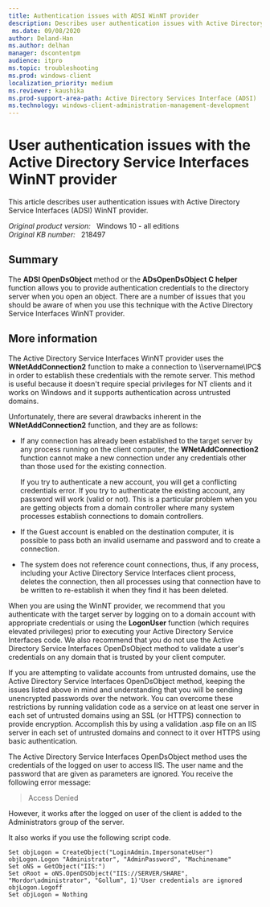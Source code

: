 ```yaml
---
title: Authentication issues with ADSI WinNT provider
description: Describes user authentication issues with Active Directory Service Interfaces (ADSI) WinNT provider.
 ms.date: 09/08/2020
author: Deland-Han
ms.author: delhan
manager: dscontentpm
audience: itpro
ms.topic: troubleshooting
ms.prod: windows-client
localization_priority: medium
ms.reviewer: kaushika
ms.prod-support-area-path: Active Directory Services Interface (ADSI)
ms.technology: windows-client-administration-management-development
---
```

# User authentication issues with the Active Directory Service Interfaces WinNT provider

This article describes user authentication issues with Active Directory Service Interfaces (ADSI) WinNT provider.

_Original product version:_ &nbsp; Windows 10 - all editions  
_Original KB number:_ &nbsp; 218497

## Summary

The **ADSI OpenDsObject** method or the **ADsOpenDsObject C helper** function allows you to provide authentication credentials to the directory server when you open an object. There are a number of issues that you should be aware of when you use this technique with the Active Directory Service Interfaces WinNT provider.

## More information

The Active Directory Service Interfaces WinNT provider uses the **WNetAddConnection2** function to make a connection to \\\\servername\\IPC$ in order to establish these credentials with the remote server. This method is useful because it doesn't require special privileges for NT clients and it works on Windows and it supports authentication across untrusted domains.

Unfortunately, there are several drawbacks inherent in the **WNetAddConnection2** function, and they are as follows:

- If any connection has already been established to the target server by any process running on the client computer, the **WNetAddConnection2** function cannot make a new connection under any credentials other than those used for the existing connection.

    If you try to authenticate a new account, you will get a conflicting credentials error. If you try to authenticate the existing account, any password will work (valid or not). This is a particular problem when you are getting objects from a domain controller where many system processes establish connections to domain controllers.  

- If the Guest account is enabled on the destination computer, it is possible to pass both an invalid username and password and to create a connection.  
- The system does not reference count connections, thus, if any process, including your Active Directory Service Interfaces client process, deletes the connection, then all processes using that connection have to be written to re-establish it when they find it has been deleted.  

When you are using the WinNT provider, we recommend that you authenticate with the target server by logging on to a domain account with appropriate credentials or using the **LogonUser** function (which requires elevated privileges) prior to executing your Active Directory Service Interfaces code. We also recommend that you do not use the Active Directory Service Interfaces OpenDsObject method to validate a user's credentials on any domain that is trusted by your client computer.  

If you are attempting to validate accounts from untrusted domains, use the Active Directory Service Interfaces OpenDsObject method, keeping the issues listed above in mind and understanding that you will be sending unencrypted passwords over the network. You can overcome these restrictions by running validation code as a service on at least one server in each set of untrusted domains using an SSL (or HTTPS) connection to provide encryption. Accomplish this by using a validation .asp file on an IIS server in each set of untrusted domains and connect to it over HTTPS using basic authentication.

The Active Directory Service Interfaces OpenDsObject method uses the credentials of the logged on user to access IIS. The user name and the password that are given as parameters are ignored. You receive the following error message:  
> Access Denied  

However, it works after the logged on user of the client is added to the Administrators group of the server.

It also works if you use the following script code.

```vbscript
Set objLogon = CreateObject("LoginAdmin.ImpersonateUser")  
objLogon.Logon "Administrator", "AdminPassword", "Machinename"  
Set oNS = GetObject("IIS:")
Set oRoot = oNS.OpenDSObject("IIS://SERVER/SHARE", "Mordor\administrator", "Gollum", 1)'User credentials are ignored  
objLogon.Logoff
Set objLogon = Nothing
```
